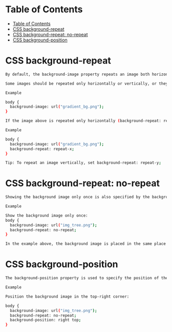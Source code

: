 # Table of Contents
- [Table of Contents](#table-of-contents)
- [CSS background-repeat](#css-background-repeat)
- [CSS background-repeat: no-repeat](#css-background-repeat-no-repeat)
- [CSS background-position](#css-background-position)

# CSS background-repeat

```bash
By default, the background-image property repeats an image both horizontally and vertically.

Some images should be repeated only horizontally or vertically, or they will look strange, like this:

Example

body {
  background-image: url("gradient_bg.png");
}

If the image above is repeated only horizontally (background-repeat: repeat-x;), the background will look better:

Example

body {
  background-image: url("gradient_bg.png");
  background-repeat: repeat-x;
}

Tip: To repeat an image vertically, set background-repeat: repeat-y;
```

# CSS background-repeat: no-repeat

```bash
Showing the background image only once is also specified by the background-repeat property:

Example

Show the background image only once:
body {
  background-image: url("img_tree.png");
  background-repeat: no-repeat;
}

In the example above, the background image is placed in the same place as the text. We want to change the position of the image, so that it does not disturb the text too much.
```

# CSS background-position

```bash
The background-position property is used to specify the position of the background image.

Example

Position the background image in the top-right corner:

body {
  background-image: url("img_tree.png");
  background-repeat: no-repeat;
  background-position: right top;
}
```
